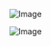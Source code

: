 <div id="header" align="center">

![Image](https://github.com/user-attachments/assets/3cbcfe60-3747-4999-92d5-5e80185d1905)  
 
 ![Image](https://github.com/user-attachments/assets/256e1a9b-5adc-4abd-a4ec-78cc6d60a50c)
 </div>

 </div>

# <div id="header" align="center">
<div id="header" align="center">
